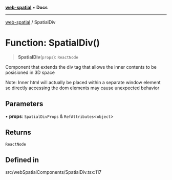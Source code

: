 [**web-spatial**](../README.md) • **Docs**

***

[web-spatial](../globals.md) / SpatialDiv

# Function: SpatialDiv()

> **SpatialDiv**(`props`): `ReactNode`

Component that extends the div tag that allows the inner contents to be posisioned in 3D space

Note: Inner html will actually be placed within a separate window element so directly accessing the dom elements may cause unexpected behavior

## Parameters

• **props**: `SpatialDivProps` & `RefAttributes`\<`object`\>

## Returns

`ReactNode`

## Defined in

src/webSpatialComponents/SpatialDiv.tsx:117
